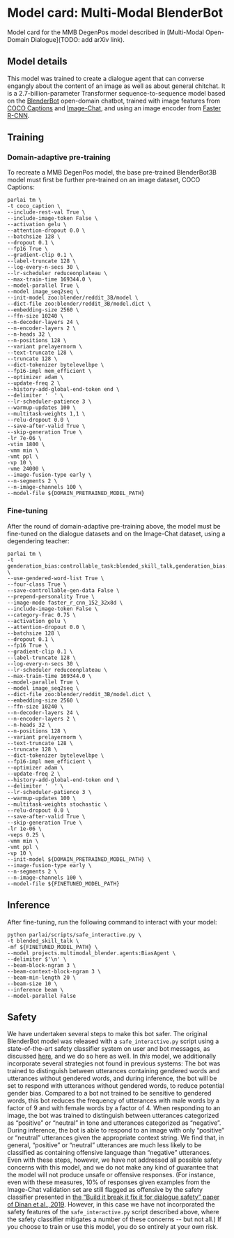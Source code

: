 # Model card: Multi-Modal BlenderBot

Model card for the MMB DegenPos model described in [Multi-Modal Open-Domain Dialogue](TODO: add arXiv link).

## Model details
This model was trained to create a dialogue agent that can converse engangly about the content of an image as well as about general chitchat. It is a 2.7-billion-parameter Transformer sequence-to-sequence model based on the [BlenderBot](https://ai.facebook.com/blog/state-of-the-art-open-source-chatbot/) open-domain chatbot, trained with image features from [COCO Captions](https://cocodataset.org/) and [Image-Chat](https://parl.ai/projects/image_chat/), and using an image encoder from [Faster R-CNN](https://arxiv.org/abs/1506.01497?context=cs).

## Training
### Domain-adaptive pre-training
To recreate a MMB DegenPos model, the base pre-trained BlenderBot3B model must first be further pre-trained on an image dataset, COCO Captions:
```
parlai tm \
-t coco_caption \
--include-rest-val True \
--include-image-token False \
--activation gelu \
--attention-dropout 0.0 \
--batchsize 128 \
--dropout 0.1 \
--fp16 True \
--gradient-clip 0.1 \
--label-truncate 128 \
--log-every-n-secs 30 \
--lr-scheduler reduceonplateau \
--max-train-time 169344.0 \
--model-parallel True \
--model image_seq2seq \
--init-model zoo:blender/reddit_3B/model \
--dict-file zoo:blender/reddit_3B/model.dict \
--embedding-size 2560 \
--ffn-size 10240 \
--n-decoder-layers 24 \
--n-encoder-layers 2 \
--n-heads 32 \
--n-positions 128 \
--variant prelayernorm \
--text-truncate 128 \
--truncate 128 \
--dict-tokenizer bytelevelbpe \
--fp16-impl mem_efficient \
--optimizer adam \
--update-freq 2 \
--history-add-global-end-token end \
--delimiter '  ' \
--lr-scheduler-patience 3 \
--warmup-updates 100 \
--multitask-weights 1,1 \
--relu-dropout 0.0 \
--save-after-valid True \
--skip-generation True \
-lr 7e-06 \
-vtim 1800 \
-vmm min \
-vmt ppl \
-vp 10 \
-vme 24000 \
--image-fusion-type early \
--n-segments 2 \
--n-image-channels 100 \
--model-file ${DOMAIN_PRETRAINED_MODEL_PATH}
```

### Fine-tuning
After the round of domain-adaptive pre-training above, the model must be fine-tuned on the dialogue datasets and on the Image-Chat dataset, using a degendering teacher:
```
parlai tm \
-t genderation_bias:controllable_task:blended_skill_talk,genderation_bias:controllable_task:convai2:normalized,genderation_bias:controllable_task:empathetic_dialogues,genderation_bias:controllable_task:wizard_of_wikipedia,genderation_bias:controllable_task:image_chat:Generation \
--use-gendered-word-list True \
--four-class True \
--save-controllable-gen-data False \
--prepend-personality True \
--image-mode faster_r_cnn_152_32x8d \
--include-image-token False \
--category-frac 0.75 \
--activation gelu \
--attention-dropout 0.0 \
--batchsize 128 \
--dropout 0.1 \
--fp16 True \
--gradient-clip 0.1 \
--label-truncate 128 \
--log-every-n-secs 30 \
--lr-scheduler reduceonplateau \
--max-train-time 169344.0 \
--model-parallel True \
--model image_seq2seq \
--dict-file zoo:blender/reddit_3B/model.dict \
--embedding-size 2560 \
--ffn-size 10240 \
--n-decoder-layers 24 \
--n-encoder-layers 2 \
--n-heads 32 \
--n-positions 128 \
--variant prelayernorm \
--text-truncate 128 \
--truncate 128 \
--dict-tokenizer bytelevelbpe \
--fp16-impl mem_efficient \
--optimizer adam \
--update-freq 2 \
--history-add-global-end-token end \
--delimiter '  ' \
--lr-scheduler-patience 3 \
--warmup-updates 100 \
--multitask-weights stochastic \
--relu-dropout 0.0 \
--save-after-valid True \
--skip-generation True \
-lr 1e-06 \
-veps 0.25 \
-vmm min \
-vmt ppl \
-vp 10 \
--init-model ${DOMAIN_PRETRAINED_MODEL_PATH} \
--image-fusion-type early \
--n-segments 2 \
--n-image-channels 100 \
--model-file ${FINETUNED_MODEL_PATH}
```

## Inference
After fine-tuning, run the following command to interact with your model:
```
python parlai/scripts/safe_interactive.py \
-t blended_skill_talk \
-mf ${FINETUNED_MODEL_PATH} \
--model projects.multimodal_blender.agents:BiasAgent \
--delimiter $'\n' \
--beam-block-ngram 3 \
--beam-context-block-ngram 3 \
--beam-min-length 20 \
--beam-size 10 \
--inference beam \
--model-parallel False
```

## Safety
We have undertaken several steps to make this bot safer. The original BlenderBot model was released with a `safe_interactive.py` script using a state-of-the-art safety classifier system on user and bot messages, as discussed [here](https://parl.ai/projects/recipes/), and we do so here as well. In *this* model, we additionally incorporate several strategies not found in previous systems:
The bot was trained to distinguish between utterances containing gendered words and utterances without gendered words, and during inference, the bot will be set to respond with utterances without gendered words, to reduce potential gender bias.
Compared to a bot not trained to be sensitive to gendered words, this bot reduces the frequency of utterances with male words by a factor of 9 and with female words by a factor of 4.
When responding to an image, the bot was trained to distinguish between utterances categorized as “positive” or “neutral” in tone and utterances categorized as “negative”. During inference, the bot is able to respond to an image with only “positive” or “neutral” utterances given the appropriate context string.
We find that, in general, “positive” or “neutral” utterances are much less likely to be classified as containing offensive language than “negative” utterances.
Even with these steps, however, we have not addressed all possible safety concerns with this model, and we do not make any kind of guarantee that the model will not produce unsafe or offensive responses. (For instance, even with these measures, 10% of responses given examples from the Image-Chat validation set are still flagged as offensive by the safety classifier presented in [the “Build it break it fix it for dialogue safety” paper of Dinan et al., 2019](https://arxiv.org/abs/1908.06083). However, in this case we have not incorporated the safety features of the `safe_interactive.py` script described above, where the safety classifier mitigates a number of these concerns -- but not all.) If you choose to train or use this model, you do so entirely at your own risk.
